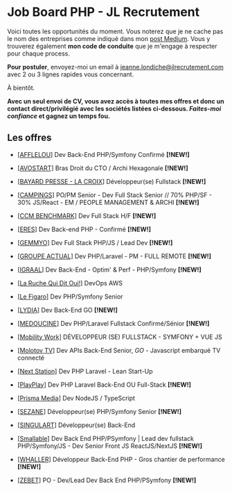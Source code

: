 # Job Board PHP - JL Recrutement

Voici toutes les opportunités du moment. Vous noterez que je ne cache pas le nom des entreprises comme indiqué dans mon <a href="https://medium.com/@jlondiche/jarr%C3%AAte-le-recrutement-propri%C3%A9taire-je-d%C3%A9marre-l-open-source-6e33463aec9">post Medium</a>. Vous y trouverez également **mon code de conduite** que je m'engage à respecter pour chaque process.

**Pour postuler**, envoyez-moi un email à <a href="mailto:jeanne.londiche@jlrecrutement.com">jeanne.londiche@jlrecrutement.com</a> avec 2 ou 3 lignes rapides vous concernant.

À bientôt.

**Avec un seul envoi de CV, vous avez accès à toutes mes offres et donc un contact direct/privilégié avec les sociétés listées ci-dessous. _Faites-moi confiance_ et gagnez un temps fou.**

## Les offres

- <a href="https://github.com/jlondiche/job-board-php/blob/master/AFFLELOU.md">[AFFLELOU]</a> Dev Back-End PHP/Symfony Confirmé **[!NEW!]**
- <a href="https://github.com/jlondiche/job-board-php/blob/master/AVOSTART.md">[AVOSTART]</a> Bras Droit du CTO / Archi Hexagonale **[!NEW!]**
- <a href="https://github.com/jlondiche/job-board-php/blob/master/BAYARD%20PRESSE%20-%20La%20Croix.md">[BAYARD PRESSE - LA CROIX]</a> Développeur(se) Fullstack **[!NEW!]**
- <a href="https://github.com/jlondiche/job-board-php/blob/master/CAMPINGS.md">[CAMPINGS]</a> PO/PM Senior - Dev Full Stack Senior // 70% PHP/SF - 30% JS/React - EM / PEOPLE MANAGEMENT & ARCHI **[!NEW!]**
- <a href="https://github.com/jlondiche/job-board-php/blob/master/CCM%20BENCHMARK.md">[CCM BENCHMARK]</a> Dev Full Stack H/F **[!NEW!]**
- <a href="https://github.com/jlondiche/job-board-php/blob/master/DAYUSE.md">[ERES]</a> Dev Back-end PHP - Confirmé **[!NEW!]**
- <a href="https://github.com/jlondiche/job-board-php/blob/master/GEMMYO.md">[GEMMYO]</a> Dev Full Stack PHP/JS / Lead Dev **[!NEW!]**
- <a href="https://github.com/jlondiche/job-board-php/blob/master/Groupe%20Actual.md">[GROUPE ACTUAL]</a> Dev PHP/Laravel - PM - FULL REMOTE **[!NEW!]**
- <a href="https://github.com/jlondiche/job-board-php/blob/master/IGRAAL.md">[IGRAAL]</a> Dev Back-End - Optim' & Perf - PHP/Symfony  **[!NEW!]**
- <a href="https://github.com/jlondiche/job-board-php/blob/master/La%20Ruche%20Qui%20Dit%20Oui!.md">[La Ruche Qui Dit Oui!]</a> DevOps AWS
- <a href="https://github.com/jlondiche/job-board-php/blob/master/LE%20FIGARO.md">[Le Figaro]</a> Dev PHP/Symfony Senior
- <a href="https://github.com/jlondiche/job-board-php/blob/master/LYDIA.md">[LYDIA]</a> Dev Back-End GO **[!NEW!]**

- <a href="https://github.com/jlondiche/job-board-php/blob/master/MEDOUCINE.md">[MEDOUCINE]</a> Dev PHP/Laravel Fullstack Confirmé/Sénior **[!NEW!]**
- <a href="https://github.com/jlondiche/job-board-php/blob/master/MOBILITY%20WORK.md">[Mobility Work]</a> DÉVELOPPEUR (SE) FULLSTACK - SYMFONY + VUE JS 
- <a href="https://github.com/jlondiche/job-board-php/blob/master/MOLOTOV%20TV.md">[Molotov TV]</a> Dev APIs Back-End Senior, *GO* - Javascript embarqué TV connecté
- <a href="https://github.com/jlondiche/job-board-php/blob/master/NEXTSTATION.md">[Next Station]</a> Dev PHP Laravel - Lean Start-Up

- <a href="https://github.com/jlondiche/job-board-php/blob/master/PlayPlay.md">[PlayPlay]</a> Dev PHP Laravel Back-End OU Full-Stack **[!NEW!]**
- <a href="https://github.com/jlondiche/job-board-php/blob/master/PRISMAMEDIA.md">[Prisma Media]</a> Dev NodeJS / TypeScript
- <a href="https://github.com/jlondiche/job-board-php/blob/master/SEZANE.md">[SEZANE]</a> Développeur(se) PHP/Symfony Senior **[!NEW!]**
- <a href="https://github.com/jlondiche/job-board-php/blob/master/SINGULART.md">[SINGULART]</a> Développeur(se) Back-End
- <a href="https://github.com/jlondiche/job-board-php/blob/master/SMALLABLE.md">[Smallable]</a> Dev Back End PHP/PSymfony | Lead dev fullstack PHP/Symfony/JS - Dev Senior Front JS ReactJS/NextJS **[!NEW!]**
- <a href="https://github.com/jlondiche/job-board-php/blob/master/WHALLER.md">[WHALLER]</a> Développeur Back-End PHP - Gros chantier de performance **[!NEW!]**
- <a href="https://github.com/jlondiche/job-board-php/blob/master/ZEBET.md">[ZEBET]</a> PO - Dev/Lead Dev Back End PHP/PSymfony **[!NEW!]**